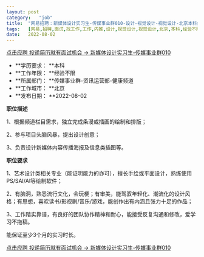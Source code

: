 ```yaml
---
layout:	post
category:	"job"
title:	"网易招聘：新媒体设计实习生-传媒事业群010-设计-视觉设计-视觉设计-北京本科经验不限"
tags:	[网易,招聘,面试,找工作,工作,内推,设计,视觉设计,视觉设计,北京,本科,经验不限]
date:	2022-08-02
---
```


[点击应聘 投递简历就有面试机会 ->  新媒体设计实习生-传媒事业群010](http://mobile.bole.netease.com/bole/boleDetail?id=42012&employeeId=346f03c3cda5f04c&key=all)



- **学历要求： **本科
- **工作年限： **经验不限
- **所属部门： **传媒事业群-资讯运营部-健康频道
- **工作城市： **北京
- **发布日期： **2022-08-02



**职位描述**

1、根据频道栏目需求，独立完成条漫或插画的绘制和排版；

2、参与项目头脑风暴，提出设计创意；

3、负责设计新媒体内容传播海报及信息类插图等。



**职位要求**

1、艺术设计类相关专业（能证明能力的亦可），擅长手绘或平面设计，熟练使用PS/SAI/AI等绘制软件；

2、有脑洞，熟悉流行文化，会玩梗；有审美，能驾驭年轻化、潮流化的设计风格；有思想，喜欢读书/影视剧/音乐/游戏，能创作出有内涵且张力十足的作品；

3、工作踏实靠谱，有良好的团队协作精神和耐心，能接受反复沟通和修改，爱学习不拖稿。

能保证至少3个月的实习时长。



[点击应聘 投递简历就有面试机会 ->  新媒体设计实习生-传媒事业群010](http://mobile.bole.netease.com/bole/boleDetail?id=42012&employeeId=346f03c3cda5f04c&key=all)